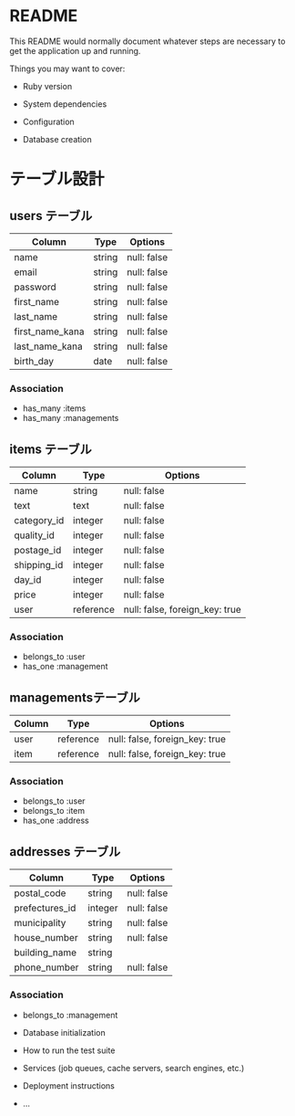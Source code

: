 # README

This README would normally document whatever steps are necessary to get the
application up and running.

Things you may want to cover:

* Ruby version

* System dependencies

* Configuration

* Database creation


# テーブル設計

## users テーブル
| Column          | Type   | Options     |
| --------------- | ------ | ----------- |
| name            | string | null: false |
| email           | string | null: false |
| password        | string | null: false |
| first_name      | string | null: false |
| last_name       | string | null: false |
| first_name_kana | string | null: false |
| last_name_kana  | string | null: false |
| birth_day       | date   | null: false |
### Association
- has_many :items
- has_many :managements

## items テーブル
| Column       | Type       | Options                        |
| ------------ | ---------- | ------------------------------ |
| name         | string     | null: false                    |
| text         | text       | null: false                    |
| category_id  | integer    | null: false                    |
| quality_id   | integer    | null: false                    |
| postage_id   | integer    | null: false                    |
| shipping_id  | integer    | null: false                    |
| day_id       | integer    | null: false                    |
| price        | integer    | null: false                    |
| user         | reference  | null: false, foreign_key: true |
### Association
- belongs_to :user
- has_one :management

## managementsテーブル
| Column       | Type       | Options                        |
| ------------ | ---------- | ------------------------------ |
| user         | reference  | null: false, foreign_key: true |
| item         | reference  | null: false, foreign_key: true |
### Association
- belongs_to :user
- belongs_to :item
- has_one :address

## addresses テーブル
| Column        | Type       | Options                        |
| ------------- | ---------- | ------------------------------ |
| postal_code   | string     | null: false                    |
| prefectures_id| integer    | null: false                    |
| municipality  | string     | null: false                    |
| house_number  | string     | null: false                    | 
| building_name | string     |                                |
| phone_number  | string     | null: false                    |
### Association
- belongs_to :management


* Database initialization

* How to run the test suite

* Services (job queues, cache servers, search engines, etc.)

* Deployment instructions

* ...
